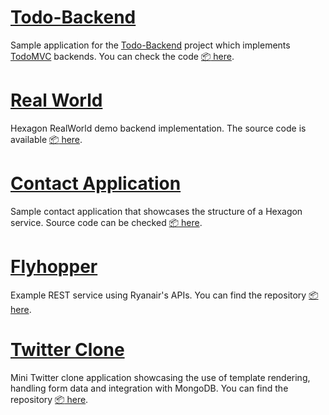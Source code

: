 
# [Todo-Backend]

Sample application for the [Todo-Backend](http://www.todobackend.com) project which implements
[TodoMVC](http://todomvc.com) backends. You can check the code [:package: here][Todo-Backend].

# [Real World]

Hexagon RealWorld demo backend implementation. The source code is available
[:package: here][Real World].

# [Contact Application]

Sample contact application that showcases the structure of a Hexagon service. Source code can be
checked [:package: here][Contact Application].

# [Flyhopper]

Example REST service using Ryanair's APIs. You can find the repository [:package: here][Flyhopper].

# [Twitter Clone]

Mini Twitter clone application showcasing the use of template rendering, handling form data and integration with MongoDB. You can find the repository [:package: here][Twitter Clone].

[Todo-Backend]: https://github.com/hexagonkt/todo_backend
[Real World]: https://github.com/hexagonkt/real_world
[Contact Application]: https://github.com/hexagonkt/contact_application
[Flyhopper]: https://github.com/hexagonkt/flyhopper
[Twitter Clone]: https://github.com/hexagonkt/twitter_clone

